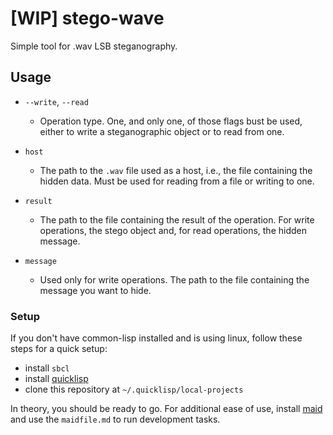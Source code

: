 # [WIP] stego-wave

Simple tool for .wav LSB steganography.

## Usage

* ```--write```, ```--read```
    * Operation type. One, and only one, of those flags bust be used, either to write a steganographic object or to read from one.

* ```host```
    * The path to the ```.wav``` file used as a host, i.e., the file containing the hidden data. Must be used for reading from a file or writing to one.

* ```result```
    * The path to the file containing the result of the operation. For write operations, the stego object and, for read operations, the hidden message.

* ```message```
    * Used only for write operations. The path to the file containing the message you want to hide.

### Setup

If you don't have common-lisp installed and is using linux, follow these steps for a quick setup:

* install ```sbcl```
* install [quicklisp](https://www.quicklisp.org/beta/)
* clone this repository at ```~/.quicklisp/local-projects```

In theory, you should be ready to go. For additional ease of use, install [maid](https://github.com/egoist/maid) and use the ```maidfile.md``` to run development tasks.